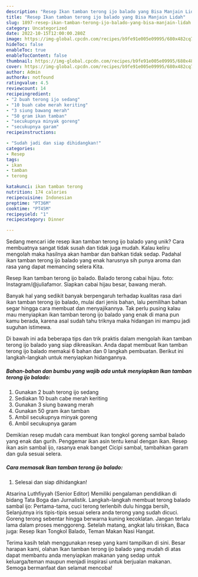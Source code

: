 ```yaml
---
description: "Resep Ikan tamban terong ijo balado yang Bisa Manjain Lidah"
title: "Resep Ikan tamban terong ijo balado yang Bisa Manjain Lidah"
slug: 1897-resep-ikan-tamban-terong-ijo-balado-yang-bisa-manjain-lidah
category: Uncategorized
date: 2022-10-15T12:00:00.280Z
image: https://img-global.cpcdn.com/recipes/b9fe91e005e09995/680x482cq70/ikan-tamban-terong-ijo-balado-foto-resep-utama.jpg
hideToc: false
enableToc: true
enableTocContent: false
thumbnail: https://img-global.cpcdn.com/recipes/b9fe91e005e09995/680x482cq70/ikan-tamban-terong-ijo-balado-foto-resep-utama.jpg
cover: https://img-global.cpcdn.com/recipes/b9fe91e005e09995/680x482cq70/ikan-tamban-terong-ijo-balado-foto-resep-utama.jpg
author: Admin
authorAv: notfound
ratingvalue: 4.5
reviewcount: 14
recipeingredient:
- "2 buah terong ijo sedang"
- "10 buah cabe merah keriting"
- "3 siung bawang merah"
- "50 gram ikan tamban"
- "secukupnya minyak goreng"
- "secukupnya garam"
recipeinstructions:

- "Sudah jadi dan siap dihidangkan!"
categories:
- Resep
tags:
- ikan
- tamban
- terong

katakunci: ikan tamban terong 
nutrition: 174 calories
recipecuisine: Indonesian
preptime: "PT36M"
cooktime: "PT45M"
recipeyield: "1"
recipecategory: Dinner

---
```





Sedang mencari ide resep ikan tamban terong ijo balado yang unik? Cara membuatnya sangat tidak susah dan tidak juga mudah. Kalau keliru mengolah maka hasilnya akan hambar dan bahkan tidak sedap. Padahal ikan tamban terong ijo balado yang enak harusnya sih punya aroma dan rasa yang dapat memancing selera Kita.





Resep Ikan tamban terong ijo balado. Balado terong cabai hijau. foto: Instagram/@juliafamor. Siapkan cabai hijau besar, bawang merah.

Banyak hal yang sedikit banyak berpengaruh terhadap kualitas rasa dari ikan tamban terong ijo balado, mulai dari jenis bahan, lalu pemilihan bahan segar hingga cara membuat dan menyajikannya. Tak perlu pusing kalau mau menyiapkan ikan tamban terong ijo balado yang enak di mana pun kamu berada, karena asal sudah tahu triknya maka hidangan ini mampu jadi suguhan istimewa.






Di bawah ini ada beberapa tips dan trik praktis dalam mengolah ikan tamban terong ijo balado yang siap dikreasikan. Anda dapat membuat Ikan tamban terong ijo balado memakai 6 bahan dan 0 langkah pembuatan. Berikut ini langkah-langkah untuk menyiapkan hidangannya.

<!--inarticleads1-->

##### Bahan-bahan dan bumbu yang wajib ada untuk menyiapkan Ikan tamban terong ijo balado:

1. Gunakan 2 buah terong ijo sedang
1. Sediakan 10 buah cabe merah keriting
1. Gunakan 3 siung bawang merah
1. Gunakan 50 gram ikan tamban
1. Ambil secukupnya minyak goreng
1. Ambil secukupnya garam


Demikian resep mudah cara membuat ikan tongkol goreng sambal balado yang enak dan gurih. Penggemar ikan asin tentu kenal dengan ikan. Resep ikan asin sambal ijo, rasanya enak banget Cicipi sambal, tambahkan garam dan gula sesuai selera. 

<!--inarticleads2-->

##### Cara memasak Ikan tamban terong ijo balado:


1. Selesai dan siap dihidangkan!

Atsarina Luthfiyyah (Senior Editor) Memiliki pengalaman pendidikan di bidang Tata Boga dan Jurnalistik. Langkah-langkah membuat terong balado sambal ijo: Pertama-tama, cuci terong terlenbih dulu hingga bersih, Selanjutnya iris tipis-tipis sesuai selera anda terong yang sudah dicuci. Goreng terong sebentar hingga berwarna kuning kecoklatan. Jangan terlalu lama dalam proses menggoreng. Setelah matang, angkat lalu tiriskan, Baca juga: Resep Ikan Tongkol Balado, Teman Makan Nasi Hangat. 

Terima kasih telah menggunakan resep yang kami tampilkan di sini. Besar harapan kami, olahan Ikan tamban terong ijo balado yang mudah di atas dapat membantu anda menyiapkan makanan yang sedap untuk keluarga/teman maupun menjadi inspirasi untuk berjualan makanan. Semoga bermanfaat dan selamat mencoba!
